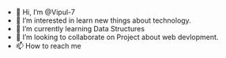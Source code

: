 - 👋 Hi, I’m @Vipul-7
- 👀 I’m interested in learn new things about technology.
- 🌱 I’m currently learning Data Structures
- 💞️ I’m looking to collaborate on Project about web devlopment.
- 📫 How to reach me 

<!---
Vipul-7/Vipul-7 is a ✨ special ✨ repository because its `README.md` (this file) appears on your GitHub profile.
You can click the Preview link to take a look at your changes.
--->
